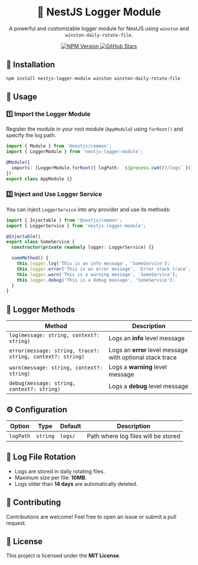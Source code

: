 <h1 align="center">📜 NestJS Logger Module</h1>

<p align="center">
  A powerful and customizable logger module for NestJS using <code>winston</code> and <code>winston-daily-rotate-file</code>.
</p>

<p align="center">
  <a href="https://www.npmjs.com/package/nestjs-logger-module">
    <img src="https://img.shields.io/npm/v/nestjs-logger-module.svg" alt="NPM Version">
  </a>
  <a href="https://github.com/your-repo/nestjs-logger-module">
    <img src="https://img.shields.io/github/stars/your-repo/nestjs-logger-module.svg" alt="GitHub Stars">
  </a>
</p>

## 📌 Installation

```sh
npm install nestjs-logger-module winston winston-daily-rotate-file
```

## 🚀 Usage

### 1️⃣ Import the Logger Module

Register the module in your root module (`AppModule`) using `forRoot()` and specify the log path.

```typescript
import { Module } from '@nestjs/common';
import { LoggerModule } from 'nestjs-logger-module';

@Module({
  imports: [LoggerModule.forRoot({ logPath: `${process.cwd()}/logs` })],
})
export class AppModule {}
```

### 2️⃣ Inject and Use Logger Service

You can inject `LoggerService` into any provider and use its methods:

```typescript
import { Injectable } from '@nestjs/common';
import { LoggerService } from 'nestjs-logger-module';

@Injectable()
export class SomeService {
  constructor(private readonly logger: LoggerService) {}

  someMethod() {
    this.logger.log('This is an info message', 'SomeService');
    this.logger.error('This is an error message', 'Error stack trace', 'SomeService');
    this.logger.warn('This is a warning message', 'SomeService');
    this.logger.debug('This is a debug message', 'SomeService');
  }
}
```

## 🎯 Logger Methods

| Method | Description |
|--------|-------------|
| `log(message: string, context?: string)` | Logs an **info** level message |
| `error(message: string, trace?: string, context?: string)` | Logs an **error** level message with optional stack trace |
| `warn(message: string, context?: string)` | Logs a **warning** level message |
| `debug(message: string, context?: string)` | Logs a **debug** level message |

## ⚙️ Configuration

| Option | Type | Default | Description |
|--------|------|---------|-------------|
| `logPath` | `string` | `logs/` | Path where log files will be stored |

## 📂 Log File Rotation

- Logs are stored in daily rotating files.
- Maximum size per file: **10MB**.
- Logs older than **14 days** are automatically deleted.

## 🤝 Contributing

Contributions are welcome! Feel free to open an issue or submit a pull request.

## 📜 License

This project is licensed under the **MIT License**.

